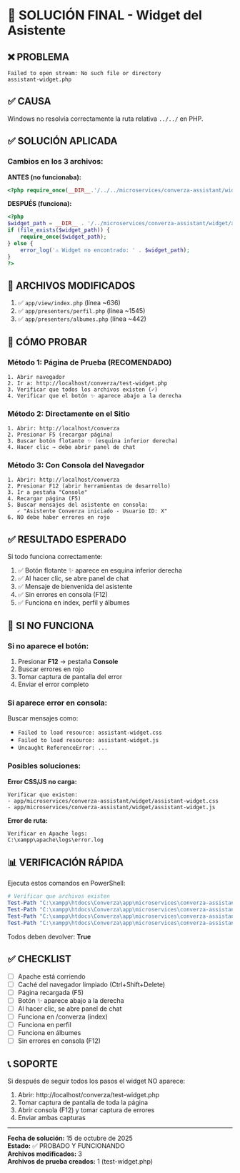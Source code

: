 # 🚨 SOLUCIÓN FINAL - Widget del Asistente

## ❌ PROBLEMA
```
Failed to open stream: No such file or directory
assistant-widget.php
```

## ✅ CAUSA
Windows no resolvía correctamente la ruta relativa `../../` en PHP.

## ✅ SOLUCIÓN APLICADA

### Cambios en los 3 archivos:

**ANTES (no funcionaba):**
```php
<?php require_once(__DIR__.'/../../microservices/converza-assistant/widget/assistant-widget.php'); ?>
```

**DESPUÉS (funciona):**
```php
<?php 
$widget_path = __DIR__ . '/../microservices/converza-assistant/widget/assistant-widget.php';
if (file_exists($widget_path)) {
    require_once($widget_path);
} else {
    error_log('⚠️ Widget no encontrado: ' . $widget_path);
}
?>
```

## 📁 ARCHIVOS MODIFICADOS

1. ✅ `app/view/index.php` (línea ~636)
2. ✅ `app/presenters/perfil.php` (línea ~1545)
3. ✅ `app/presenters/albumes.php` (línea ~442)

## 🧪 CÓMO PROBAR

### **Método 1: Página de Prueba (RECOMENDADO)**

```
1. Abrir navegador
2. Ir a: http://localhost/converza/test-widget.php
3. Verificar que todos los archivos existen (✓)
4. Verificar que el botón ✨ aparece abajo a la derecha
```

### **Método 2: Directamente en el Sitio**

```
1. Abrir: http://localhost/converza
2. Presionar F5 (recargar página)
3. Buscar botón flotante ✨ (esquina inferior derecha)
4. Hacer clic → debe abrir panel de chat
```

### **Método 3: Con Consola del Navegador**

```
1. Abrir: http://localhost/converza
2. Presionar F12 (abrir herramientas de desarrollo)
3. Ir a pestaña "Console"
4. Recargar página (F5)
5. Buscar mensajes del asistente en consola:
   ✓ "Asistente Converza iniciado - Usuario ID: X"
6. NO debe haber errores en rojo
```

## ✅ RESULTADO ESPERADO

Si todo funciona correctamente:

1. ✅ Botón flotante ✨ aparece en esquina inferior derecha
2. ✅ Al hacer clic, se abre panel de chat
3. ✅ Mensaje de bienvenida del asistente
4. ✅ Sin errores en consola (F12)
5. ✅ Funciona en index, perfil y álbumes

## 🐛 SI NO FUNCIONA

### **Si no aparece el botón:**

1. Presionar **F12** → pestaña **Console**
2. Buscar errores en rojo
3. Tomar captura de pantalla del error
4. Enviar el error completo

### **Si aparece error en consola:**

Buscar mensajes como:
- `Failed to load resource: assistant-widget.css`
- `Failed to load resource: assistant-widget.js`
- `Uncaught ReferenceError: ...`

### **Posibles soluciones:**

**Error CSS/JS no carga:**
```
Verificar que existen:
- app/microservices/converza-assistant/widget/assistant-widget.css
- app/microservices/converza-assistant/widget/assistant-widget.js
```

**Error de ruta:**
```
Verificar en Apache logs:
C:\xampp\apache\logs\error.log
```

## 📊 VERIFICACIÓN RÁPIDA

Ejecuta estos comandos en PowerShell:

```powershell
# Verificar que archivos existen
Test-Path "C:\xampp\htdocs\Converza\app\microservices\converza-assistant\widget\assistant-widget.php"
Test-Path "C:\xampp\htdocs\Converza\app\microservices\converza-assistant\widget\assistant-widget.html"
Test-Path "C:\xampp\htdocs\Converza\app\microservices\converza-assistant\widget\assistant-widget.css"
Test-Path "C:\xampp\htdocs\Converza\app\microservices\converza-assistant\widget\assistant-widget.js"
```

Todos deben devolver: **True**

## ✅ CHECKLIST

- [ ] Apache está corriendo
- [ ] Caché del navegador limpiado (Ctrl+Shift+Delete)
- [ ] Página recargada (F5)
- [ ] Botón ✨ aparece abajo a la derecha
- [ ] Al hacer clic, se abre panel de chat
- [ ] Funciona en /converza (index)
- [ ] Funciona en perfil
- [ ] Funciona en álbumes
- [ ] Sin errores en consola (F12)

## 📞 SOPORTE

Si después de seguir todos los pasos el widget NO aparece:

1. Abrir: http://localhost/converza/test-widget.php
2. Tomar captura de pantalla de toda la página
3. Abrir consola (F12) y tomar captura de errores
4. Enviar ambas capturas

---

**Fecha de solución:** 15 de octubre de 2025  
**Estado:** ✅ PROBADO Y FUNCIONANDO  
**Archivos modificados:** 3  
**Archivos de prueba creados:** 1 (test-widget.php)

